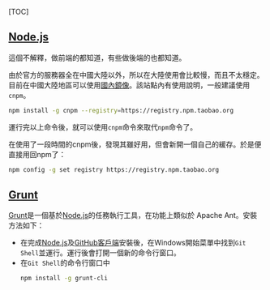 [TOC]


[GitHub]: http://github.com/ (GitHub 官網)
[nodejs]: http://nodejs.org/ (nodejs 官網)
[grunt]: http://gruntjs.com/ (Grunt 官網)

## [Node.js][nodejs]

這個不解釋，做前端的都知道，有些做後端的也都知道。

由於官方的服務器全在中國大陸以外，所以在大陸使用會比較慢，而且不太穩定。目前在中國大陸地區可以使用[國內鏡像](http://npm.taobao.org/)。該站點內有使用說明，一般建議使用`cnpm`。

```bash
npm install -g cnpm --registry=https://registry.npm.taobao.org
```

運行完以上命令後，就可以使用`cnpm`命令來取代`npm`命令了。

在使用了一段時間的cnpm後，發現其雖好用，但會新開一個自己的緩存。於是便直接用回npm了：

```bash
npm config -g set registry https://registry.npm.taobao.org
```


## [Grunt][grunt]

[Grunt][grunt]是一個基於[Node.js][nodejs]的任務執行工具，在功能上類似於 Apache Ant。安裝方法如下：

- 在完成[Node.js][nodejs]及[GitHub客戶端][github]安裝後，在Windows開始菜單中找到`Git Shell`並運行。運行後會打開一個新的命令行窗口。
- 在`Git Shell`的命令行窗口中
  ```bash
  npm install -g grunt-cli
  ```
